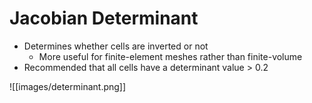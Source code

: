 # Jacobian Determinant
- Determines whether cells are inverted or not
	- More useful for finite-element meshes rather than finite-volume
- Recommended that all cells have a determinant value > 0.2

![[images/determinant.png]]
